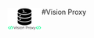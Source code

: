 <img align="left" width="70px" src="https://github.com/Hyunwoonator/Vision-proxy/blob/main/assets/logo.png"></img>
#Vision Proxy